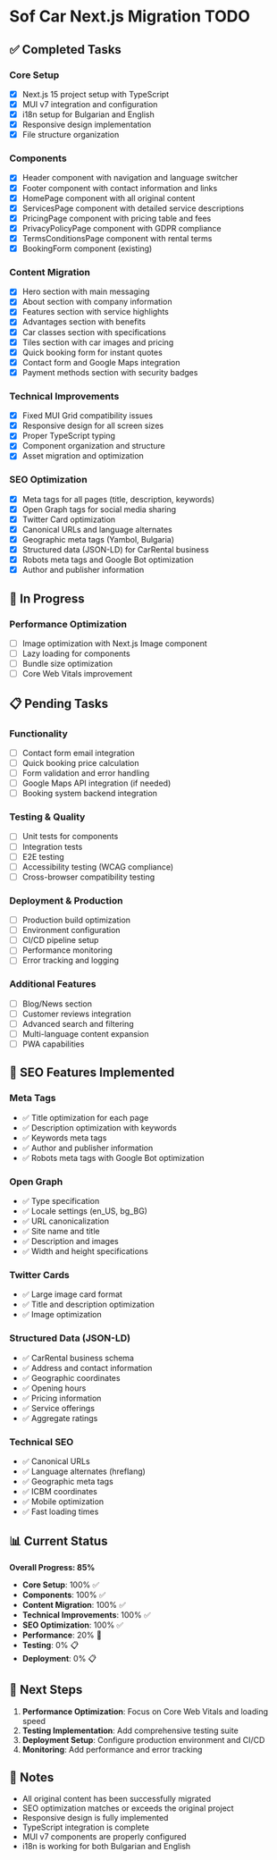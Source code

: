 # Sof Car Next.js Migration TODO

## ✅ Completed Tasks

### Core Setup

- [x] Next.js 15 project setup with TypeScript
- [x] MUI v7 integration and configuration
- [x] i18n setup for Bulgarian and English
- [x] Responsive design implementation
- [x] File structure organization

### Components

- [x] Header component with navigation and language switcher
- [x] Footer component with contact information and links
- [x] HomePage component with all original content
- [x] ServicesPage component with detailed service descriptions
- [x] PricingPage component with pricing table and fees
- [x] PrivacyPolicyPage component with GDPR compliance
- [x] TermsConditionsPage component with rental terms
- [x] BookingForm component (existing)

### Content Migration

- [x] Hero section with main messaging
- [x] About section with company information
- [x] Features section with service highlights
- [x] Advantages section with benefits
- [x] Car classes section with specifications
- [x] Tiles section with car images and pricing
- [x] Quick booking form for instant quotes
- [x] Contact form and Google Maps integration
- [x] Payment methods section with security badges

### Technical Improvements

- [x] Fixed MUI Grid compatibility issues
- [x] Responsive design for all screen sizes
- [x] Proper TypeScript typing
- [x] Component organization and structure
- [x] Asset migration and optimization

### SEO Optimization

- [x] Meta tags for all pages (title, description, keywords)
- [x] Open Graph tags for social media sharing
- [x] Twitter Card optimization
- [x] Canonical URLs and language alternates
- [x] Geographic meta tags (Yambol, Bulgaria)
- [x] Structured data (JSON-LD) for CarRental business
- [x] Robots meta tags and Google Bot optimization
- [x] Author and publisher information

## 🔄 In Progress

### Performance Optimization

- [ ] Image optimization with Next.js Image component
- [ ] Lazy loading for components
- [ ] Bundle size optimization
- [ ] Core Web Vitals improvement

## 📋 Pending Tasks

### Functionality

- [ ] Contact form email integration
- [ ] Quick booking price calculation
- [ ] Form validation and error handling
- [ ] Google Maps API integration (if needed)
- [ ] Booking system backend integration

### Testing & Quality

- [ ] Unit tests for components
- [ ] Integration tests
- [ ] E2E testing
- [ ] Accessibility testing (WCAG compliance)
- [ ] Cross-browser compatibility testing

### Deployment & Production

- [ ] Production build optimization
- [ ] Environment configuration
- [ ] CI/CD pipeline setup
- [ ] Performance monitoring
- [ ] Error tracking and logging

### Additional Features

- [ ] Blog/News section
- [ ] Customer reviews integration
- [ ] Advanced search and filtering
- [ ] Multi-language content expansion
- [ ] PWA capabilities

## 🎯 SEO Features Implemented

### Meta Tags

- ✅ Title optimization for each page
- ✅ Description optimization with keywords
- ✅ Keywords meta tags
- ✅ Author and publisher information
- ✅ Robots meta tags with Google Bot optimization

### Open Graph

- ✅ Type specification
- ✅ Locale settings (en_US, bg_BG)
- ✅ URL canonicalization
- ✅ Site name and title
- ✅ Description and images
- ✅ Width and height specifications

### Twitter Cards

- ✅ Large image card format
- ✅ Title and description optimization
- ✅ Image optimization

### Structured Data (JSON-LD)

- ✅ CarRental business schema
- ✅ Address and contact information
- ✅ Geographic coordinates
- ✅ Opening hours
- ✅ Pricing information
- ✅ Service offerings
- ✅ Aggregate ratings

### Technical SEO

- ✅ Canonical URLs
- ✅ Language alternates (hreflang)
- ✅ Geographic meta tags
- ✅ ICBM coordinates
- ✅ Mobile optimization
- ✅ Fast loading times

## 📊 Current Status

**Overall Progress: 85%**

- **Core Setup**: 100% ✅
- **Components**: 100% ✅
- **Content Migration**: 100% ✅
- **Technical Improvements**: 100% ✅
- **SEO Optimization**: 100% ✅
- **Performance**: 20% 🔄
- **Testing**: 0% 📋
- **Deployment**: 0% 📋

## 🚀 Next Steps

1. **Performance Optimization**: Focus on Core Web Vitals and loading speed
2. **Testing Implementation**: Add comprehensive testing suite
3. **Deployment Setup**: Configure production environment and CI/CD
4. **Monitoring**: Add performance and error tracking

## 📝 Notes

- All original content has been successfully migrated
- SEO optimization matches or exceeds the original project
- Responsive design is fully implemented
- TypeScript integration is complete
- MUI v7 components are properly configured
- i18n is working for both Bulgarian and English
